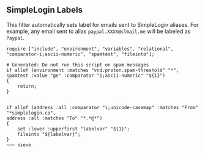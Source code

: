 ## SimpleLogin Labels

This filter automatically sets label for emails sent to SimpleLogin aliases. For example, any email sent to alias `paypal.XXXX@slmail.me` will be labeled as `Paypal`.

~~~sieve
require ["include", "environment", "variables", "relational", "comparator-i;ascii-numeric", "spamtest", "fileinto"];

# Generated: Do not run this script on spam messages
if allof (environment :matches "vnd.proton.spam-threshold" "*",
spamtest :value "ge" :comparator "i;ascii-numeric" "${1}")
{
    return;
}


if allof (address :all :comparator "i;unicode-casemap" :matches "From" "*simplelogin.co",
address :all :matches "To" "*.*@*")
{
	set :lower :upperfirst "labelvar" "${1}";
  	fileinto "${labelvar}";
}
~~~ sieve
